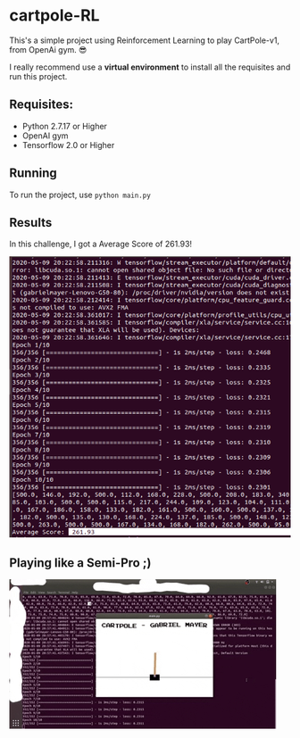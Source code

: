# cartpole-RL

This's a simple project using Reinforcement Learning to play CartPole-v1, from OpenAi gym. 😎

I really recommend use a **virtual environment** to install all the requisites and run this project.

## Requisites:

* Python 2.7.17 or Higher
* OpenAI gym
* Tensorflow 2.0 or Higher

## Running

To run the project, use `python main.py`

## Results

In this challenge, I got a Average Score of 261.93!

![GScore in CartPole](score.png)

## Playing like a Semi-Pro ;)

![](cartpole.gif)
